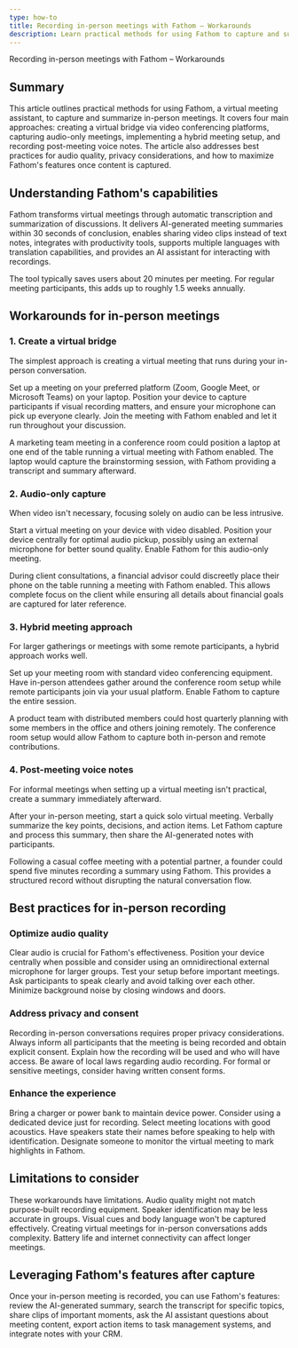 ```yaml
---
type: how-to
title: Recording in-person meetings with Fathom – Workarounds
description: Learn practical methods for using Fathom to capture and summarize in-person meetings through virtual bridges, audio-only recording, hybrid setups, and post-meeting voice notes.
---
```


Recording in-person meetings with Fathom – Workarounds

## Summary

This article outlines practical methods for using Fathom, a virtual meeting assistant, to capture and summarize in-person meetings. It covers four main approaches: creating a virtual bridge via video conferencing platforms, capturing audio-only meetings, implementing a hybrid meeting setup, and recording post-meeting voice notes. The article also addresses best practices for audio quality, privacy considerations, and how to maximize Fathom's features once content is captured.

## Understanding Fathom's capabilities

Fathom transforms virtual meetings through automatic transcription and summarization of discussions. It delivers AI-generated meeting summaries within 30 seconds of conclusion, enables sharing video clips instead of text notes, integrates with productivity tools, supports multiple languages with translation capabilities, and provides an AI assistant for interacting with recordings.

The tool typically saves users about 20 minutes per meeting. For regular meeting participants, this adds up to roughly 1.5 weeks annually.

## Workarounds for in-person meetings

### 1. Create a virtual bridge

The simplest approach is creating a virtual meeting that runs during your in-person conversation.

Set up a meeting on your preferred platform (Zoom, Google Meet, or Microsoft Teams) on your laptop. Position your device to capture participants if visual recording matters, and ensure your microphone can pick up everyone clearly. Join the meeting with Fathom enabled and let it run throughout your discussion.

A marketing team meeting in a conference room could position a laptop at one end of the table running a virtual meeting with Fathom enabled. The laptop would capture the brainstorming session, with Fathom providing a transcript and summary afterward.

### 2. Audio-only capture

When video isn't necessary, focusing solely on audio can be less intrusive.

Start a virtual meeting on your device with video disabled. Position your device centrally for optimal audio pickup, possibly using an external microphone for better sound quality. Enable Fathom for this audio-only meeting.

During client consultations, a financial advisor could discreetly place their phone on the table running a meeting with Fathom enabled. This allows complete focus on the client while ensuring all details about financial goals are captured for later reference.

### 3. Hybrid meeting approach

For larger gatherings or meetings with some remote participants, a hybrid approach works well.

Set up your meeting room with standard video conferencing equipment. Have in-person attendees gather around the conference room setup while remote participants join via your usual platform. Enable Fathom to capture the entire session.

A product team with distributed members could host quarterly planning with some members in the office and others joining remotely. The conference room setup would allow Fathom to capture both in-person and remote contributions.

### 4. Post-meeting voice notes

For informal meetings when setting up a virtual meeting isn't practical, create a summary immediately afterward.

After your in-person meeting, start a quick solo virtual meeting. Verbally summarize the key points, decisions, and action items. Let Fathom capture and process this summary, then share the AI-generated notes with participants.

Following a casual coffee meeting with a potential partner, a founder could spend five minutes recording a summary using Fathom. This provides a structured record without disrupting the natural conversation flow.

## Best practices for in-person recording

### Optimize audio quality

Clear audio is crucial for Fathom's effectiveness. Position your device centrally when possible and consider using an omnidirectional external microphone for larger groups. Test your setup before important meetings. Ask participants to speak clearly and avoid talking over each other. Minimize background noise by closing windows and doors.

### Address privacy and consent

Recording in-person conversations requires proper privacy considerations. Always inform all participants that the meeting is being recorded and obtain explicit consent. Explain how the recording will be used and who will have access. Be aware of local laws regarding audio recording. For formal or sensitive meetings, consider having written consent forms.

### Enhance the experience

Bring a charger or power bank to maintain device power. Consider using a dedicated device just for recording. Select meeting locations with good acoustics. Have speakers state their names before speaking to help with identification. Designate someone to monitor the virtual meeting to mark highlights in Fathom.

## Limitations to consider

These workarounds have limitations. Audio quality might not match purpose-built recording equipment. Speaker identification may be less accurate in groups. Visual cues and body language won't be captured effectively. Creating virtual meetings for in-person conversations adds complexity. Battery life and internet connectivity can affect longer meetings.

## Leveraging Fathom's features after capture

Once your in-person meeting is recorded, you can use Fathom's features: review the AI-generated summary, search the transcript for specific topics, share clips of important moments, ask the AI assistant questions about meeting content, export action items to task management systems, and integrate notes with your CRM.